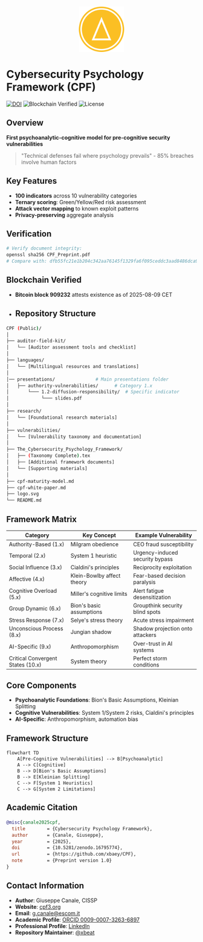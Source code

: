 <meta name="google-site-verification" content="yb9olSe7OBRJVSz51EKsWQTIVKo6RoQbkS2wxJ9nGCQ" />
<p align="center">
  <img src="logo.svg" alt="CPF Logo" width="120"/>
</p>

# Cybersecurity Psychology Framework (CPF)

[![DOI](https://zenodo.org/badge/DOI/10.5281/zenodo.16795774.svg)](https://doi.org/10.5281/zenodo.16795774)
![Blockchain Verified](https://img.shields.io/badge/Blockchain_Timestamp-2025--08--09-brightgreen)
![License](https://img.shields.io/badge/License-CC_BY--NC--SA_4.0-lightgrey.svg)

## Overview
**First psychoanalytic-cognitive model for pre-cognitive security vulnerabilities**

> "Technical defenses fail where psychology prevails" - 85% breaches involve human factors

## Key Features
- **100 indicators** across 10 vulnerability categories
- **Ternary scoring**: Green/Yellow/Red risk assessment
- **Attack vector mapping** to known exploit patterns
- **Privacy-preserving** aggregate analysis

## Verification
```bash
# Verify document integrity:
openssl sha256 CPF_Preprint.pdf
# Compare with: dfb55fc21e1b204c342aa76145f1329fa6f095ceddc3aad8486dca91a580fa96
```

## Blockchain Verified
- **Bitcoin block 909232** attests existence as of 2025-08-09 CET

- ## Repository Structure

```bash
CPF (Public)/
│
├── auditor-field-kit/
│   └── [Auditor assessment tools and checklist]
│
├── languages/
│   └── [Multilingual resources and translations]
│
│── presentations/               # Main presentations folder
│   ├── authority-vulnerabilities/      # Category 1.x
│       └─── 1.2-diffusion-responsibility/  # Specific indicator
│            └─── slides.pdf
│
├── research/
│   └── [Foundational research materials]
│
├── vulnerabilities/
│   └── [Vulnerability taxonomy and documentation]
│
├── The_Cybersecurity_Psychology_Framework/
│   ├── (Taxonomy Complete).tex
│   ├── [Additional framework documents]
│   └── [Supporting materials]
│
├── cpf-maturity-model.md
├── cpf-white-paper.md
├── logo.svg
└── README.md
```
  
## Framework Matrix
| Category                          | Key Concept                | Example Vulnerability            |
|-----------------------------------|----------------------------|----------------------------------|
| Authority-Based (1.x)             | Milgram obedience          | CEO fraud susceptibility         |
| Temporal (2.x)                    | System 1 heuristic         | Urgency-induced security bypass  |
| Social Influence (3.x)            | Cialdini's principles      | Reciprocity exploitation         |
| Affective (4.x)                   | Klein-Bowlby affect theory | Fear-based decision paralysis    |
| Cognitive Overload (5.x)          | Miller's cognitive limits  | Alert fatigue desensitization    |
| Group Dynamic (6.x)               | Bion's basic assumptions   | Groupthink security blind spots  |
| Stress Response (7.x)             | Selye's stress theory      | Acute stress impairment          |
| Unconscious Process (8.x)         | Jungian shadow             | Shadow projection onto attackers |
| AI-Specific (9.x)                 | Anthropomorphism           | Over-trust in AI systems         |
| Critical Convergent States (10.x) | System theory              | Perfect storm conditions         |

## Core Components
- **Psychoanalytic Foundations**: Bion's Basic Assumptions, Kleinian Splitting
- **Cognitive Vulnerabilities**: System 1/System 2 risks, Cialdini's principles
- **AI-Specific**: Anthropomorphism, automation bias


## Framework Structure
```mermaid
flowchart TD
    A[Pre-Cognitive Vulnerabilities] --> B[Psychoanalytic]
    A --> C[Cognitive]
    B --> D[Bion's Basic Assumptions]
    B --> E[Kleinian Splitting]
    C --> F[System 1 Heuristics]
    C --> G[System 2 Limitations]
```

## Academic Citation
```bibtex
@misc{canale2025cpf,
  title        = {Cybersecurity Psychology Framework},
  author       = {Canale, Giuseppe},
  year         = {2025}, 
  doi          = {10.5281/zenodo.16795774},
  url          = {https://github.com/xbaey/CPF},
  note         = {Preprint version 1.0}
}
```

## Contact Information
- **Author**: Giuseppe Canale, CISSP
- **Website**: [cpf3.org](https://cpf3.org)
- **Email**: [g.canale@escom.it](mailto:g.canale@escom.it)  
- **Academic Profile**: [ORCID 0009-0007-3263-6897](https://orcid.org/0009-0007-3263-6897)  
- **Professional Profile**: [LinkedIn](https://www.linkedin.com/in/giuseppe-canale)  
- **Repository Maintainer**: [@xbeat](https://github.com/xbeat)

